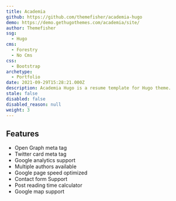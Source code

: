 ```yaml
---
title: Academia
github: https://github.com/themefisher/academia-hugo
demo: https://demo.gethugothemes.com/academia/site/
author: Themefisher
ssg:
  - Hugo
cms:
  - Forestry
  - No Cms
css:
  - Bootstrap
archetype:
  - Portfolio
date: 2021-09-29T15:28:21.000Z
description: Academia Hugo is a resume template for Hugo theme.
stale: false
disabled: false
disabled_reason: null
weight: 3
---
```


## Features
* Open Graph meta tag
* Twitter card meta tag
* Google analytics  support
* Multiple authors available
* Google page speed optimized
* Contact form Support
* Post reading time calculator
* Google map support